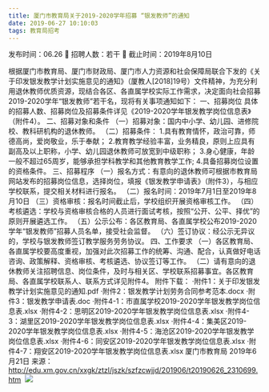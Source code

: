 ```yaml
---
title: 厦门市教育局关于2019-2020学年招募 “银发教师”的通知
date: 2019-06-27 10:10:03
tags: 教育局招考
---
```

发布时间：06.26   🌟   招聘人数：若干   🌈   截止时间：2019年8月10日
<!-- more -->
根据厦门市教育局、厦门市财政局、厦门市人力资源和社会保障局联合下发的《关于印发银发教学计划实施意见的通知》（厦教人[2018]19号）文件精神，为充分利用退休教师优质资源，现结合各区、各直属学校实际工作需求，决定面向社会招募2019-2020学年“银发教师”若干名，现将有关事项通知如下：
一、招募岗位
具体的招募人数、招募岗位及招募条件详见《2019-2020学年银发教学岗位信息表》（附件4）。
二、招募对象和条件
（一）招募对象：国内中小学、幼儿园、进修院校、教科研机构的退休教师。
（二）招募条件：
1.具有教育情怀，政治可靠，师德高尚，爱岗敬业，乐于奉献；
2.教育教学经验丰富，业务精良，原则上应具有副高及以上职称，小学、幼儿园退休教师可放宽到中级职称；
3.身心健康，年龄一般不超过65周岁，能够承担学科教学和其他教育教学工作;
4.具备招募岗位设置的资格条件。
三、招募程序
（一）报名方式：有意向的退休教师可根据市教育局网站发布的招募岗位信息，选择岗位，填报《银发教学申请表》（附件3），与相应学校联系，提交相关材料进行报名。
（二）报名时间：2019年7月1日至2019年8月10日
（三）资格审核：报名时间截止后，学校组织开展资格审核工作。
（四）考核遴选：学校与资格审核合格的人员进行面试考核，按照“公开、公平、择优”的原则开展遴选工作。
（五）公示公布：各区教育局、各直属学校公布2019-2020学年“银发教师”招募人员名单，接受社会监督。
（六）签订协议：经公示无异议的，学校与银发教师签订教学服务劳务协议。
四、工作要求
（一）各区教育局、各直属学校要高度重视，加强对此次招募工作的统筹、沟通、配合，认真做好电话咨询、政策解释、资格审核、考核遴选、协议签订等工作。
（二）请有意向的退休教师关注招聘信息、岗位条件，及时与相关区、学校联系招募事宜。各区教育局、各直属学校联系人、联系方式详见附件4。
附件下载：
·附件1：关于印发银发教学计划实施意见的通知.pdf
·附件2：银发教学计划劳务合同参考范本.docx
·附件3：银发教学申请表.doc
·附件4-1：市直属学校2019-2020学年银发教学岗位信息表.xlsx
·附件4-2：思明区2019-2020学年银发教学岗位信息表.xlsx
·附件4-3：湖里区2019-2020学年银发教学岗位信息表.xlsx
·附件4-4：集美区2019-2020学年银发教学岗位信息表.xlsx
·附件4-5：海沧区2019-2020学年银发教学岗位信息表.xlsx
·附件4-6：同安区2019-2020学年银发教学岗位信息表.xlsx
·附件4-7：翔安区2019-2020学年银发教学岗位信息表.xlsx
厦门市教育局
2019年6月21日
来源：
http://edu.xm.gov.cn/xxgk/ztzl/jszk/szfzcwjjd/201906/t20190626_2310699.htm
 ![](https://cdn.weiweiblog.cn/20181015134814.png)